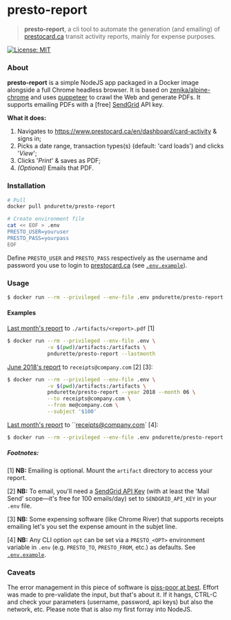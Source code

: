 # presto-report

>  **presto-report**, a cli tool to automate the generation (and emailing) of [prestocard.ca](https://www.prestocard.ca) transit activity reports, mainly for expense purposes.

[![License: MIT](https://img.shields.io/badge/License-MIT-yellow.svg)](https://opensource.org/licenses/MIT)

### About

**presto-report** is a simple NodeJS app packaged in a Docker image alongside a full Chrome headless browser. It is based on [zenika/alpine-chrome](https://github.com/Zenika/alpine-chrome) and uses [puppeteer](https://github.com/GoogleChrome/puppeteer) to crawl the Web and generate PDFs. It supports emailing PDFs with a [free] [SendGrid](https://sendgrid.com) API key.

**What it does:**

1. Navigates to https://www.prestocard.ca/en/dashboard/card-activity & signs in;
2. Picks a date range, transaction types(s) (default: 'card loads') and clicks '*View*';
3. Clicks '*Print*' & saves as PDF;
4. *(Optional)* Emails that PDF.



### Installation

```bash
# Pull
docker pull pndurette/presto-report

# Create environment file
cat << EOF > .env
PRESTO_USER=youruser
PRESTO_PASS=yourpass
EOF
```

Define `PRESTO_USER` and `PRESTO_PASS` respectively as the username and password you use to login to [prestocard.ca](https://www.prestocard.ca/) (see [`.env.example`](.env.example)). 



### Usage

```bash
$ docker run --rm --privileged --env-file .env pndurette/presto-report --help
```

#### Examples

<u>Last month's report</u> to `./artifacts/<report>.pdf` [1]

```bash
$ docker run --rm --privileged --env-file .env \
             -v $(pwd)/artifacts:/artifacts \
             pndurette/presto-report --lastmonth
```

<u>June 2018's report</u> to `receipts@company.com` [2] [3]:

```bash
$ docker run --rm --privileged --env-file .env \
             -v $(pwd)/artifacts:/artifacts \
             pndurette/presto-report --year 2018 --month 06 \
             --to receipts@company.com \
             --from me@company.com \
             --subject '$100'
```

<u>Last month's report</u> to ``receipts@company.com` [4]:

```bash
$ docker run --rm --privileged --env-file .env pndurette/presto-report --lastmonth
```



##### Footnotes:

[1] **NB:** Emailing is optional. Mount the `artifact` directory to access your report.

[2] **NB:** To email, you'll need a [SendGrid API Key](https://sendgrid.com/pricing/) (with at least the 'Mail Send' scope—it's free for 100 emails/day) set to `SENDGRID_API_KEY` in your `.env` file.

[3] **NB:** Some expensing software (like Chrome River) that supports receipts emailing let's you set the expense amount in the subjet line.

[4] **NB:** Any CLI option `opt` can be set via a  `PRESTO_<OPT>` environment variable in `.env` (e.g. `PRESTO_TO`, `PRESTO_FROM`, etc.) as defaults. See [`.env.example`](.env.example).



### Caveats 

The error management in this piece of software is <u>piss-poor at best</u>. Effort was made to pre-validate the input, but that's about it. If it hangs, CTRL-C and check your parameters (username, password, api keys) but also the network, etc. Please note that is also my first forray into NodeJS. 